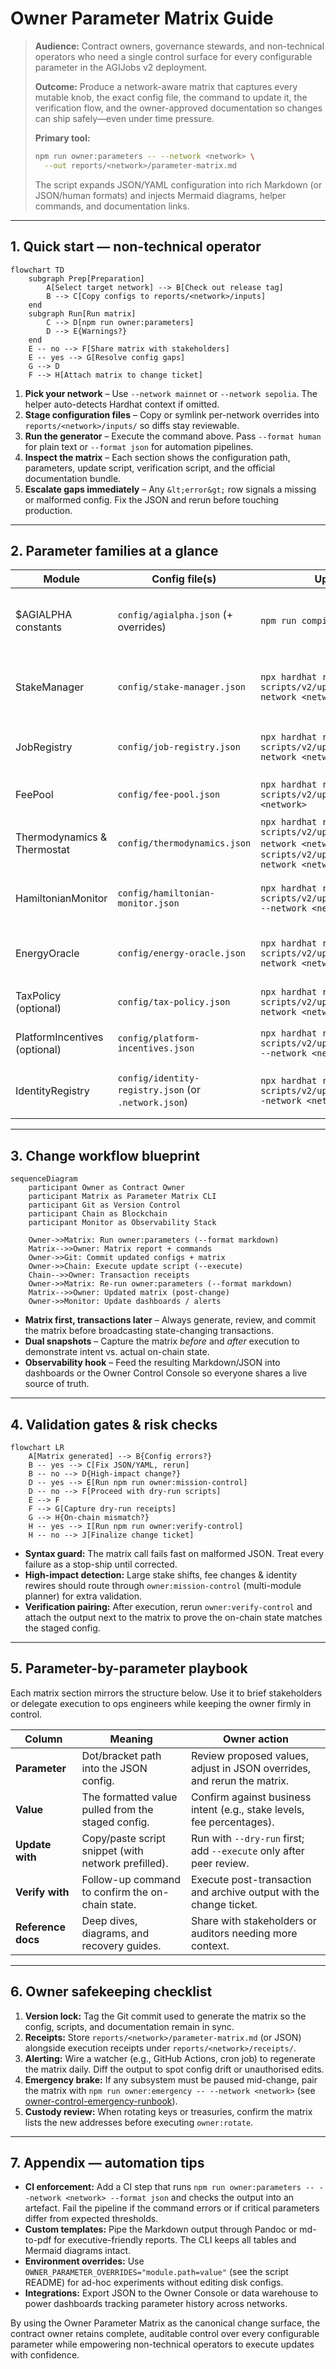 # Owner Parameter Matrix Guide

> **Audience:** Contract owners, governance stewards, and non-technical operators who
> need a single control surface for every configurable parameter in the AGIJobs v2
> deployment.
>
> **Outcome:** Produce a network-aware matrix that captures every mutable knob,
> the exact config file, the command to update it, the verification flow, and the
> owner-approved documentation so changes can ship safely—even under time pressure.
>
> **Primary tool:**
>
> ```bash
> npm run owner:parameters -- --network <network> \
>   --out reports/<network>/parameter-matrix.md
> ```
>
> The script expands JSON/YAML configuration into rich Markdown (or JSON/human
> formats) and injects Mermaid diagrams, helper commands, and documentation links.

---

## 1. Quick start — non-technical operator

```mermaid
flowchart TD
    subgraph Prep[Preparation]
        A[Select target network] --> B[Check out release tag]
        B --> C[Copy configs to reports/<network>/inputs]
    end
    subgraph Run[Run matrix]
        C --> D[npm run owner:parameters]
        D --> E{Warnings?}
    end
    E -- no --> F[Share matrix with stakeholders]
    E -- yes --> G[Resolve config gaps]
    G --> D
    F --> H[Attach matrix to change ticket]
```

1. **Pick your network** – Use `--network mainnet` or `--network sepolia`. The helper
   auto-detects Hardhat context if omitted.
2. **Stage configuration files** – Copy or symlink per-network overrides into
   `reports/<network>/inputs/` so diffs stay reviewable.
3. **Run the generator** – Execute the command above. Pass `--format human` for
   plain text or `--format json` for automation pipelines.
4. **Inspect the matrix** – Each section shows the configuration path, parameters,
   update script, verification script, and the official documentation bundle.
5. **Escalate gaps immediately** – Any `&lt;error&gt;` row signals a missing or malformed
   config. Fix the JSON and rerun before touching production.

---

## 2. Parameter families at a glance

| Module | Config file(s) | Update command | Verify command | Notes |
| --- | --- | --- | --- | --- |
| $AGIALPHA constants | `config/agialpha.json` (+ overrides) | `npm run compile` | `npm run verify:agialpha -- --rpc <url>` | Locks token metadata and scaling constants shared by Solidity/TypeScript.
| StakeManager | `config/stake-manager.json` | `npx hardhat run scripts/v2/updateStakeManager.ts --network <network>` | `npm run owner:verify-control -- --network <network> --modules=stakeManager` | Governs staking minima, unbonding, slashing, treasuries.
| JobRegistry | `config/job-registry.json` | `npx hardhat run scripts/v2/updateJobRegistry.ts --network <network>` | `npm run owner:verify-control -- --network <network> --modules=jobRegistry` | Controls job lifecycle bounds, routing, job creation policy.
| FeePool | `config/fee-pool.json` | `npx hardhat run scripts/v2/updateFeePool.ts --network <network>` | `npm run owner:verify-control -- --network <network> --modules=feePool` | Splits protocol fees, sets burns, routes treasuries.
| Thermodynamics & Thermostat | `config/thermodynamics.json` | `npx hardhat run scripts/v2/updateThermodynamics.ts --network <network>` and `npx hardhat run scripts/v2/updateThermostat.ts --network <network>` | `npm run owner:verify-control -- --network <network> --modules=rewardEngine,thermostat` | Tunes reward gradients, PID controls, energy budget.
| HamiltonianMonitor | `config/hamiltonian-monitor.json` | `npx hardhat run scripts/v2/updateHamiltonianMonitor.ts --network <network>` | `npm run owner:verify-control -- --network <network> --modules=rewardEngine` | Governs energy safety-rails and monitoring windows.
| EnergyOracle | `config/energy-oracle.json` | `npx hardhat run scripts/v2/updateEnergyOracle.ts --network <network>` | `npm run owner:verify-control -- --network <network> --modules=rewardEngine` and `npm run owner:surface -- --network <network> --only=rewardEngine` | Manages oracle signer sets, quorum, decay rules.
| TaxPolicy (optional) | `config/tax-policy.json` | `npx hardhat run scripts/v2/updateTaxPolicy.ts --network <network>` | `npm run owner:verify-control -- --network <network> --modules=taxPolicy` | Enables bracketed employer levies and exemptions.
| PlatformIncentives (optional) | `config/platform-incentives.json` | `npx hardhat run scripts/v2/updatePlatformIncentives.ts --network <network>` | `npm run owner:verify-control -- --network <network> --modules=platformIncentives` | Applies bonus multipliers for partner cohorts.
| IdentityRegistry | `config/identity-registry.json` (or `.network.json`) | `npx hardhat run scripts/v2/updateIdentityRegistry.ts --network <network>` | `npm run owner:verify-control -- --network <network> --modules=identityRegistry` | Maintains ENS roots, allowlists, emergency overrides.

---

## 3. Change workflow blueprint

```mermaid
sequenceDiagram
    participant Owner as Contract Owner
    participant Matrix as Parameter Matrix CLI
    participant Git as Version Control
    participant Chain as Blockchain
    participant Monitor as Observability Stack

    Owner->>Matrix: Run owner:parameters (--format markdown)
    Matrix-->>Owner: Matrix report + commands
    Owner->>Git: Commit updated configs + matrix
    Owner->>Chain: Execute update script (--execute)
    Chain-->>Owner: Transaction receipts
    Owner->>Matrix: Re-run owner:parameters (--format markdown)
    Matrix-->>Owner: Updated matrix (post-change)
    Owner->>Monitor: Update dashboards / alerts
```

- **Matrix first, transactions later** – Always generate, review, and commit the matrix
  before broadcasting state-changing transactions.
- **Dual snapshots** – Capture the matrix _before_ and _after_ execution to demonstrate
  intent vs. actual on-chain state.
- **Observability hook** – Feed the resulting Markdown/JSON into dashboards or the
  Owner Control Console so everyone shares a live source of truth.

---

## 4. Validation gates & risk checks

```mermaid
flowchart LR
    A[Matrix generated] --> B{Config errors?}
    B -- yes --> C[Fix JSON/YAML, rerun]
    B -- no --> D{High-impact change?}
    D -- yes --> E[Run npm run owner:mission-control]
    D -- no --> F[Proceed with dry-run scripts]
    E --> F
    F --> G[Capture dry-run receipts]
    G --> H{On-chain mismatch?}
    H -- yes --> I[Run npm run owner:verify-control]
    H -- no --> J[Finalize change ticket]
```

- **Syntax guard:** The matrix call fails fast on malformed JSON. Treat every failure
  as a stop-ship until corrected.
- **High-impact detection:** Large stake shifts, fee changes & identity rewires should
  route through `owner:mission-control` (multi-module planner) for extra validation.
- **Verification pairing:** After execution, rerun `owner:verify-control` and attach the
  output next to the matrix to prove the on-chain state matches the staged config.

---

## 5. Parameter-by-parameter playbook

Each matrix section mirrors the structure below. Use it to brief stakeholders or delegate
execution to ops engineers while keeping the owner firmly in control.

| Column | Meaning | Owner action |
| --- | --- | --- |
| **Parameter** | Dot/bracket path into the JSON config. | Review proposed values, adjust in JSON overrides, and rerun the matrix. |
| **Value** | The formatted value pulled from the staged config. | Confirm against business intent (e.g., stake levels, fee percentages). |
| **Update with** | Copy/paste script snippet (with network prefilled). | Run with `--dry-run` first; add `--execute` only after peer review. |
| **Verify with** | Follow-up command to confirm the on-chain state. | Execute post-transaction and archive output with the change ticket. |
| **Reference docs** | Deep dives, diagrams, and recovery guides. | Share with stakeholders or auditors needing more context. |

---

## 6. Owner safekeeping checklist

1. **Version lock:** Tag the Git commit used to generate the matrix so the config,
   scripts, and documentation remain in sync.
2. **Receipts:** Store `reports/<network>/parameter-matrix.md` (or JSON) alongside
   execution receipts under `reports/<network>/receipts/`.
3. **Alerting:** Wire a watcher (e.g., GitHub Actions, cron job) to regenerate the matrix
   daily. Diff the output to spot config drift or unauthorised edits.
4. **Emergency brake:** If any subsystem must be paused mid-change, pair the matrix with
   `npm run owner:emergency -- --network <network>` (see
   [owner-control-emergency-runbook](owner-control-emergency-runbook.md)).
5. **Custody review:** When rotating keys or treasuries, confirm the matrix lists the new
   addresses before executing `owner:rotate`.

---

## 7. Appendix — automation tips

- **CI enforcement:** Add a CI step that runs
  `npm run owner:parameters -- --network <network> --format json` and checks the output
  into an artefact. Fail the pipeline if the command errors or if critical parameters
  differ from expected thresholds.
- **Custom templates:** Pipe the Markdown output through Pandoc or md-to-pdf for
  executive-friendly reports. The CLI keeps all tables and Mermaid diagrams intact.
- **Environment overrides:** Use `OWNER_PARAMETER_OVERRIDES="module.path=value"` (see
  the script README) for ad-hoc experiments without editing disk configs.
- **Integrations:** Export JSON to the Owner Console or data warehouse to power dashboards
  tracking parameter history across networks.

By using the Owner Parameter Matrix as the canonical change surface, the contract owner
retains complete, auditable control over every configurable parameter while empowering
non-technical operators to execute updates with confidence.

